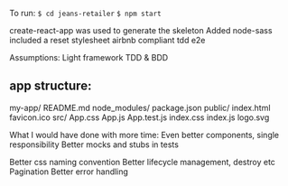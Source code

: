 To run:
`$ cd jeans-retailer`
`$ npm start`

create-react-app was used to generate the skeleton
Added node-sass
included a reset stylesheet
airbnb compliant
tdd
e2e

Assumptions:
Light framework
TDD & BDD


app structure:
----
my-app/
  README.md
  node_modules/
  package.json
  public/
    index.html
    favicon.ico
  src/
    App.css
    App.js
    App.test.js
    index.css
    index.js
    logo.svg


What I would have done with more time:
Even better components, single responsibility
Better mocks and stubs in tests


Better css naming convention
Better lifecycle management, destroy etc
Pagination
Better error handling
